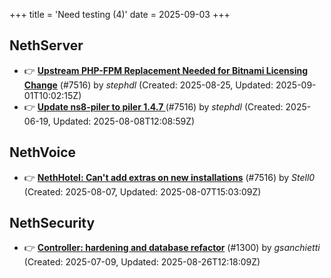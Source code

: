 +++
title = 'Need testing (4)'
date = 2025-09-03
+++

## NethServer
- :point_right: **[Upstream PHP-FPM Replacement Needed for Bitnami Licensing Change](https://github.com/NethServer/dev/issues/7610)** (#7516) by *stephdl* (Created: 2025-08-25, Updated: 2025-09-01T10:02:15Z)
- :point_right: **[Update ns8-piler to piler 1.4.7 ](https://github.com/NethServer/dev/issues/7516)** (#7516) by *stephdl* (Created: 2025-06-19, Updated: 2025-08-08T12:08:59Z)

## NethVoice
- :point_right: **[NethHotel: Can't add extras on new installations](https://github.com/NethServer/dev/issues/7600)** (#7516) by *Stell0* (Created: 2025-08-07, Updated: 2025-08-07T15:03:09Z)

## NethSecurity
- :point_right: **[Controller: hardening and database refactor](https://github.com/NethServer/nethsecurity/issues/1300)** (#1300) by *gsanchietti* (Created: 2025-07-09, Updated: 2025-08-26T12:18:09Z)


